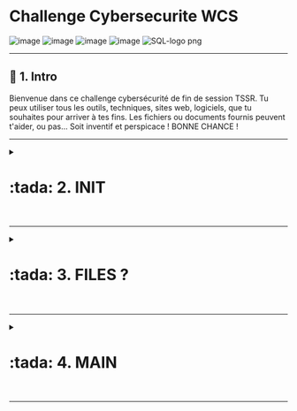 # Challenge Cybersecurite WCS  
![image](https://github.com/user-attachments/assets/b1fa1c89-df29-49f7-b25c-d620a34e2277)
![image](https://github.com/user-attachments/assets/50b7c1a7-4b06-4906-938b-5077a89bc461)
![image](https://github.com/user-attachments/assets/37bcb187-2fc0-46f6-a378-5e2e09576b1c)
![image](https://github.com/user-attachments/assets/671ace7e-d611-4ba6-8677-b57c1a0a336e)
![SQL-logo png](https://github.com/user-attachments/assets/861706e3-1e88-4395-9cc1-4ad4fedc4f17)





---
 ## :tada: 1. Intro  
Bienvenue dans ce challenge cybersécurité de fin de session TSSR.
Tu peux utiliser tous les outils, techniques, sites web, logiciels, que tu souhaites pour arriver
à tes fins.
Les fichiers ou documents fournis peuvent t'aider, ou pas...
Soit inventif et perspicace !
BONNE CHANCE !

---
<details>
<summary><h1>:tada: 2. INIT<h1></summary>
  
### Instructions :  
* 8 caractères  
* Début : Az  
* Fin : 7  
* Sans : M et 5  

Nous avons donc un mot de passe dans ce genre :  
#### ``A z _ _ _ _ _ 7``  
Il y a 5 caractères à trouver : nombres (sauf "5", et lettres minuscules et majuscules à priori sans caractère spécial).  

Nombre de caractères possibles (sans M ni 5) :  
Majuscules (A-Z sauf M) → 25  
Minuscules (a-z) → 26  
Chiffres (0-9 sauf 5) → 9  
→ Total = 25 + 26 + 9 = 60  
**60^5 = 777 600 000 combinaisons possibles en tout**  

### :arrow_forward: Kali  
Afin de me simplifier la vie et d'avoir pas mal de logiciels de pentest installés je vais travailler sur une VM Kali :
  
![Capture d'écran 2025-04-13 112924](https://github.com/user-attachments/assets/88f55206-1b8e-4bc3-821a-d83f84601a72)  


### :arrow_forward: Crunch : Wordlist Generator  
Il serait possible de générer un script Bash assez technique pour générer une wordlist, mais avec 777 600 000 possibilités, le temps pour la créer serait énorme. Après quelques recherches sur internet, il existe un programme sur Linux appelé **Crunch** qui permet de générer facilement et très rapidement des wordlists.  
Je vérifie qu'il est bien installé :   

![Capture d'écran 2025-04-13 113246](https://github.com/user-attachments/assets/872b9ef9-d8c1-40a6-ac60-36e112e22a4a)


Son utilisation est finalement simple :  
Crunch est un générateur de wordlist : Un générateur de wordlist est un petit logiciel permettant de créer à partir de certains caractères définis la totalité des combinaisons possibles !  
L’ensemble des caractères qui seront utilisés pour générer tous les mots possibles s’appelle le **charset**.  
Je vais éditer en **root** ce fichier **charset.txt** pour créer ma propre liste.  
  
Ce fichier se trouve dans `/usr/share/crunch/charset.lst`.  
![Capture d'écran 2025-04-13 204153](https://github.com/user-attachments/assets/96e4ba0b-9931-45bf-b1a7-0c734187d81d)  

Je nomme mon nouveau "charset" `TSSRchallenge` comme défini au début, c'est à dire contenant les caractères : `abcdefghijklmnopqrstuvwxyzABCDEFGHIJKLNOPQRSTUVWXYZ012346789` (sans "M" ni "5").  

:heavy_exclamation_mark: Attention à ne pas mettre de tabulation, uniquement des espaces, autrement il ne va pas réussir charger le charset.  

![Capture d'écran 2025-04-13 223144](https://github.com/user-attachments/assets/b7c8643a-0021-4f36-ae5d-a1fc31b4e9f5)

Ensuite on lance la génération de la wordlist. Prévoir assez d'espace disque car 777 600 000 mots de passe, ça prend de la place !  

![Capture d'écran 2025-04-13 223430](https://github.com/user-attachments/assets/d2cb684c-c25d-429a-b972-0fbca404a449)  

### ``crunch 8 8 -f /usr/share/crunch/charset.lst TSSRchallenge -t Az@@@@@7 -o wordlist.txt``
* `crunch` : lancement de la commande
* ``8`` : Le premier "8" signifie taille minimale du password  
* ``8`` : Le deuxième "8" signifie taille maximale du password
* ``-f /usr/share/crunch/charset.lst`` : indique que l'on indique le chemin d'un fichier de "charset".
* `TSSRchallenge` : Indique le charset que j'ai créé spécialement pour ce challenge.
* `-t Az@@@@@7` : On indique un template (-t) puis le template, commençant par "Az" puis les @ pour mentionner n'importe quel caractère présent dans mon charset, puis finissant par "7".
* ``-o wordlist.txt`` : Permet de rediriger la sortie vers un fichier texte.  

On peut vérifier le nombre de lignes dans notre fichier  
![Capture d'écran 2025-04-13 224428](https://github.com/user-attachments/assets/861731d9-8cee-4502-b6a3-63106945f5e7)  
C'est bon tout le monde est là :smile:.  

Si on veut vérifier si un mot est présent parmi les millions... :  
![Capture d'écran 2025-04-14 100542](https://github.com/user-attachments/assets/dd8433c6-efda-4708-bbed-2139ee84851f)


A partir de là notre wordlist est prête, il nous reste plus qu'à utiliser John the ripper pour lancer une attaque par dictionnaire avec ce que l'on vient de créer.  

### :arrow_forward: Envoi du dossier .zip de la machine physique (sous Windows) vers la VM Kali en SSH  
![Capture d'écran 2025-04-14 093623](https://github.com/user-attachments/assets/3ff6d197-18ba-4094-9a42-1c08e62355f8)

#### On vérifie sur la VM Kali que le dossier est bien copié  

![Capture d'écran 2025-04-14 094152](https://github.com/user-attachments/assets/61a87938-b7d8-42cf-8ce9-111813795786)



### :arrow_forward:"John The ripper"  

Nous allons utiliser l'outil "John the Ripper" pour lancer l'attaque.  
Je vérifie qu'il est bien installé  :  

![Capture d'écran 2025-04-12 202319](https://github.com/user-attachments/assets/a9d95f68-16c6-4e19-ad52-8c6f9889e83b)  
Il est bien installé.  

#### Je convertis le fichier `TSSRchallenge.zip` en un hash que j'appelle `hashzip` :  
![Capture d'écran 2025-04-14 101641](https://github.com/user-attachments/assets/a0529d13-a05b-416e-8f01-1a81623d741b)  

### :arrow_forward: Lancement de l'attaque (enfin !)  

ça ne prend que quelques secondes et le mot de passe est craqué !  
![Capture d'écran 2025-04-14 101750](https://github.com/user-attachments/assets/63a57259-a29e-4473-92b9-c806b9ce1d99)  

### :white_check_mark: **`Azh792j7`** :white_check_mark:  

</details>

---

<details>
<summary><h1>:tada: 3. FILES ? <h1></summary>
 

La machine est protégées par un mot de passe et non n'avons aucune information...  
Il existe une possibilité pour palier à ça :  

### :arrow_forward: Modifier le Grub de Debian pour se connecter au Shell :shell: en Root :seedling: et ensuite modifier le mot de passe.  

#### Accéder au Grub au démarrage nous avons cette fenêtre :  
![Capture d'écran 2025-04-16 115037](https://github.com/user-attachments/assets/61eeb07a-c866-443b-9cb1-d2fee9a245c6)  

#### Cliquer sur **`e`** et on peut éditer le contenu du Grub, nous arrivons à cette fenêtre :  
![Capture d'écran 2025-04-16 115152](https://github.com/user-attachments/assets/665dfe41-d5da-4cbd-bda2-f610df3240f7)  

#### A la fin de la ligne commençant par "Linux" (vers la fin), il faut ajouter `rw init=/bin/bash` (Attention ici le clavier est en qwerty).  
![Capture d'écran 2025-04-16 115803](https://github.com/user-attachments/assets/6b66699b-6bd3-40ec-befc-479ab0967b63)  

:bulb: **Explications :**  
Quand un système Linux démarre, il suit un processus bien défini : le bootloader (comme GRUB) charge le noyau Linux, qui ensuite exécute le programme d'initialisation :  
(``init``, souvent ``/sbin/init`` ou ``systemd``). Ce programme est responsable de démarrer tous les services du système.  
Pour court-circuiter tout ça, et avoir un accès root sans passer par l’authentification on peut le faire via le grub en modifiant les options au démarrage.  
**`rw init=/bin/bash`** :  
* `rw` : Par défaut, au tout début du démarrage, la partition racine (/) est montée en **lecture seule** **(read-only, ro)** pour des raisons de sécurité.  
L’option **rw** force le montage du système de fichiers en **lecture-écriture**, ce qui est nécessaire si tu veux modifier des fichiers système (comme changer un mot de passe, éditer fstab, etc.).  
* `init=/bin/bash` : Cette option remplace le programme d’initialisation par défaut (comme systemd) par le shell /bin/bash.  
Résultat : au lieu de démarrer tout le système normalement, le noyau lance simplement un terminal bash avec les droits root, et c’est tout. Pas de login, pas de services, juste toi et ton terminal.  

#### Ensuite "Ctrl+X" pour rebooter.  
On accède au shell en mode root.  
![Capture d'écran 2025-04-16 123749](https://github.com/user-attachments/assets/77306d70-14de-4c06-b175-49658d8b2472)  

#### Vérifier si nous avons accès en lecture et écriture au système de fichiers où il y a l'OS :  
![Capture d'écran 2025-04-16 125846](https://github.com/user-attachments/assets/2d1ab647-ccb5-43f6-941f-59e71d89b94c)  
Si la commande retourne une ligne avec la valeur « (rw,realtime) » à la fin, cela signifie que vous avez un accès en lecture et en écriture au système de fichiers. Ainsi, il sera possible de changer le mot de passe, car on a les droits d’écriture.  

### :arrow_forward: Changer le mot de passe de Root avec `passwd` et redémarrer :  
![Capture d'écran 2025-04-16 130511](https://github.com/user-attachments/assets/59305538-cdab-4bb5-ba69-2a2d8e3c8cfb)  
⚠️ Au redémarrage, le clavier rebascule en "azerty", donc attention au mot de passe tapé en "qwerty" juste avant...  
![Capture d'écran 2025-04-16 130703](https://github.com/user-attachments/assets/7952da76-2f9c-4b03-a6ab-41f400bd67aa)  

### :white_check_mark: ☠️ Nous sommes connectés en Root avec notre propre mot de passe de façon définitive ! ☠️ :white_check_mark:  
#### On liste les utilisateurs existants dans la machine  
![Capture d'écran 2025-04-16 131122](https://github.com/user-attachments/assets/d2cce75f-731b-4bed-a8a2-5fc714bc92c4)  

On a 2 utilisateurs **ftponly** et **wildssh**.  
Je liste le contenu de leurs dossiers :  
* **ftponly**  
![Capture d'écran 2025-04-16 132225](https://github.com/user-attachments/assets/570291b1-9c87-4f31-8a90-7e1d8f130ab6)  

* **wildssh**  
![Capture d'écran 2025-04-16 132336](https://github.com/user-attachments/assets/a26f6c5b-e43e-4b87-9246-b198571daf67)  

A priori, seuls les fichiers .zip de "ftponly" semblent intéressants pour le moment. Il me faut les dézipper, pour celà je dois télécharger un outil pour dézipper et donc paramétrer une connexion internet...  

### :arrow_forward: Paramétrage réseau  
Avec ça on ve pas aller loin il faut tout paramétrer  
![Capture d'écran 2025-04-16 143600](https://github.com/user-attachments/assets/46b47be4-8b8d-4a0e-b32a-1837f6199808)  
#### Paramétrage dans le fichier de conf. avec le nom de la première carte fournie par `ip a`. En mode DHCP :  
![Capture d'écran 2025-04-16 143638](https://github.com/user-attachments/assets/002245f8-021f-44bd-b405-23817ec1e73a)  
#### Redémarrage du service et vérif de la config  
![Capture d'écran 2025-04-16 143722](https://github.com/user-attachments/assets/5696f056-6398-49f9-9e83-91e416cac390)
#### Ping Google  
![Capture d'écran 2025-04-16 143749](https://github.com/user-attachments/assets/d5d65540-46b4-4587-bdf5-1650dedcf16b)  

A partir de là nous avons internet, je peux télécharger les outils pour dézipper.  

### :arrow_forward: Téléchargement `Zip` & `Unzip`  
![Capture d'écran 2025-04-16 145203](https://github.com/user-attachments/assets/a277bc24-3cb0-4dbd-81a2-4fcc7f6e022e)  
( Finalement uniquement `unzip` était utile)  

### :arrow_forward: décompresser les zip  
ça fonctionne  
![Capture d'écran 2025-04-16 145604](https://github.com/user-attachments/assets/c414a626-0150-44df-8a79-32189b20079b)  

:white_check_mark: **La suite au numéro 4...**  


</details>  

---


<details>
<summary><h1>:tada: 4. MAIN <h1></summary>

#### :disappointed_relieved: Je n'arrive pas  à trouver le premier mot de passe avec les indications... donc j'envoie tous les fichiers zip sur Kali pour faire une attaque par dictionnaire (au moins pour la première)  
#### Paramétrage de la carte réseau sur Kali pour être en DHCP et surtout sur le même réseau que la Debian.  
![Capture d'écran 2025-04-16 151932](https://github.com/user-attachments/assets/cf41b8eb-76ea-4a6e-bb60-8c9bdf7bb3e9)  
![Capture d'écran 2025-04-16 152022](https://github.com/user-attachments/assets/6bec3a50-b7d0-49b1-a6b4-c3b2a61d4c0e)  
#### Elles communiquent entre elles :  
![Capture d'écran 2025-04-16 152114](https://github.com/user-attachments/assets/8c217498-c3bc-4fc8-a731-3233e75b2de6)  
#### Le service SSH client est installé et activé sur la Debian (le serveur est également fonctionnel sur Kali :  
![Capture d'écran 2025-04-16 152411](https://github.com/user-attachments/assets/6da55a58-dde4-4fee-82f7-a6c5b9d3e49c)  
#### Envoi des fichiers en SSH avec SCP :  
![Capture d'écran 2025-04-16 152713](https://github.com/user-attachments/assets/6399f75c-3c8a-47f2-8834-667f62a26708)  
#### Vérification de la bonne réception des fichiers  
![Capture d'écran 2025-04-16 152743](https://github.com/user-attachments/assets/011cafed-a6ac-47ce-ae25-2006163b755f)  



### :arrow_forward: Challenge 1 : trouver url et mot de passe  
#### Mot de passe du fichier : Mot de passe classique de la formation concaténé avec la somme des 2 ports utilisée dans la première partie. Si tu as utilisé une méthode sans utilisation de port spécifique, demande à ton formateur le mot de passe...  

#### Génération d'une wordlist commençant par `Azerty1*` et suivi de 2 chiffres avec redirection vers un fichier (explications de Crunch sont expliquées en haut). PAr défaut, lorsque l'on ne charge pas de "charset", le `%` signifie n'importe quel chiffre  
![Capture d'écran 2025-04-16 154630](https://github.com/user-attachments/assets/b95da82a-bc11-4100-8a22-68abeceb59a3)  
#### Création du hash  
![Capture d'écran 2025-04-16 154650](https://github.com/user-attachments/assets/f629e74a-0a0b-40fa-894e-a7c4b3f64c47)  
#### Attaque avec John  
![Capture d'écran 2025-04-16 154844](https://github.com/user-attachments/assets/29ada736-4ea3-42ac-be30-3207591d5344)  

:white_check_mark: ☠️ **`Azerty1*43`** Bam craqué ! :white_check_mark: ☠️  
Je suis sûr de l'avoir tapé au début, je devais avoir un problème d'inversion du verr. num. !  
#### Mot de passe fonctionne  
![Capture d'écran 2025-04-16 155505](https://github.com/user-attachments/assets/6ebf681a-5e9f-4c12-a520-64c93acff9d1)  
#### Ouverture du PDF  
![Capture d'écran 2025-04-16 155630](https://github.com/user-attachments/assets/8fa81190-e89c-43ce-bd0e-1be45873ca77)  
![Capture d'écran 2025-04-16 164701](https://github.com/user-attachments/assets/95ad9b14-493f-4a32-bb28-8f22b78e885a)  

#### Visiblement il y a un fichier Wireshark à DL  
![Capture d'écran 2025-04-16 160821](https://github.com/user-attachments/assets/7e774416-66e9-4564-ac41-c3ee3638dcc3)  
#### Ouverture du fichier avec les trames ethernet. Mon instinct me dit que je dois regarder dans le protocole HTTP pour avoir une adresse URL, je choisis la première, Bingo  
![Capture d'écran 2025-04-16 161241](https://github.com/user-attachments/assets/33c5688a-c842-43f6-b498-f68ddec50bd4)  
#### L'entrée de la grotte !  
![Capture d'écran 2025-04-16 161633](https://github.com/user-attachments/assets/674e55d4-eee3-4d35-aa50-143fb813d2f7)  
#### Code d'entrée du site  
En cherchant dans les trames on tombe sur  
![Capture d'écran 2025-04-16 163230](https://github.com/user-attachments/assets/1bded15d-e233-4804-94a1-6d7f202ba884)  
Effectivement il fonctionne  
![Capture d'écran 2025-04-16 164446](https://github.com/user-attachments/assets/b11a1436-7762-414b-bfb5-ae81328e5f1a)  


### :arrow_forward: Challenge 2 : trouver le nombre  
Mot de passe du fichier :
11 premiers caractères du nom du site (après le https://) trouvé au challenge 1 Et les 6 derniers caractères du mot de passe trouvé au challenge 1  
Voici le récap :  
![Capture d'écran 2025-04-16 215838](https://github.com/user-attachments/assets/40dab55f-d004-4d20-9425-1d930801321b)  
Trame 19 on a les 2 réunis. Après avoir mis un peu de temps à trouver comme je ne prenais pas les bons codes (pfff), voici donc la combinaison :  
cyber-cours (pour les 11 premiers caractères du site trouvé) + les 6 derniers du mot de passe : S3cr3T  
![Capture d'écran 2025-04-16 215524](https://github.com/user-attachments/assets/038840fd-a48b-4318-a413-84158409aa2f)  

:white_check_mark: ☠️ `cyber-coursS3cr3T` :white_check_mark: ☠️  

On ouvre le fichier pdf, et le plus intéressant est ça...    
![Capture d'écran 2025-04-16 223315](https://github.com/user-attachments/assets/d71396ca-2f4c-464d-bd0d-c4edfed58c5e)  

#### On rentre dans la grotte, il y a 100 pages webs 1 page contient le bon mot clé `toison`, (toison d'or)  
![Capture d'écran 2025-04-16 174714](https://github.com/user-attachments/assets/473aaad4-3247-4e3b-b708-cb4fdc2e0888)  
![Capture d'écran 2025-04-16 174725](https://github.com/user-attachments/assets/e7533e3c-d1b0-4e5a-9122-2767ea4e5d9c)  

Ok il faut faire un script pour parcourir les pages web, et rechercher avec "grep", le mot "toison". Bon là je me tourne vers chatGPT et j'ajuste le script :  
#### création du script  
![Capture d'écran 2025-04-16 223232](https://github.com/user-attachments/assets/3dd6e2af-9994-478f-ba1d-63ee722c73d3)  

```bash
#!/bin/bash

# Configuration
BASE_URL="http://cyber-course.wildcodeschool.com/coffre.php?n=" # URL de base, il reste que le nombre à la fin pour parcourir
MOT_RECHERCHE="toison"   # mot à chercher
NB_PAGES=100 # nombre de pages total

# Vérifie que html2text est installé  
# Cet outil convertit une page HTML en texte brut (plus facile pour chercher un mot dedans)
# Si ce n’est pas installé, il affiche un message et arrête le script
command -v html2text >/dev/null 2>&1 || { echo >&2 "html2text n'est pas installé. Lance : sudo apt install html2text"; exit 1; }

# Boucle pour parcourir toutes les pages en commençant par 1 et jusqu'à 100
for i in $(seq 1 $NB_PAGES); do
    URL="${BASE_URL}${i}"
    echo "📄 Page $i : $URL"

    # Téléchargement de la page web en construisant l'adresse et il la stocke dans un fichier temporaire.  
    wget -q -O temp_page.html "$URL"

    # Transforme le HTML en texte brut avec "html2text"
    TEXTE=$(html2text temp_page.html)

    # Cherche le mot et affiche si le mot est trouvé
    if echo "$TEXTE" | grep -qi "$MOT_RECHERCHE"; then
        echo "✅ Mot trouvé sur la page $i : $URL"
    else
        echo "❌ Mot non trouvé"
    fi
done

# supprime le fichier tempraire une fois que tout est terminé.
rm -f temp_page.html

```
#### ça marche !  
![Capture d'écran 2025-04-16 223032](https://github.com/user-attachments/assets/51ea8bc0-d008-4337-8dcf-e72928d55943)  
![Capture d'écran 2025-04-16 223145](https://github.com/user-attachments/assets/4053357d-4deb-44de-bb0b-821660a6ea0e)  

#### Modif du code HTML de la page contenant le coffre  
![Capture d'écran 2025-04-16 225714](https://github.com/user-attachments/assets/64c56d77-8db4-4300-b17d-ad2c2e9263e1)  
Je le change en "enabled"  
![Capture d'écran 2025-04-16 225624](https://github.com/user-attachments/assets/d0bd49e8-b69f-4183-9ae0-4400e6d3b05b)  
ça fonctionne !  
![Capture d'écran 2025-04-16 225641](https://github.com/user-attachments/assets/37af866b-ac00-4a98-ac20-cf193a9d5099)  





### :arrow_forward: Challenge 3 : trouver l'id  
Mot de passe du fichier :  
20 premiers caractères du sha512sum du numéro de coffre trouvé au challenge 2  
#### Génération du hash en sha512  
![Capture d'écran 2025-04-20 114006](https://github.com/user-attachments/assets/a9d9c22f-e25c-42c4-b67c-d9acca42d9a9)  
💡 Explications :  
* Numéro de coffre : `51`, on le met entre guillements  
* On affiche notre numéro de coffre avec `echo`, mais on ajoute l'option `-n` pour éviter le saut de ligne  
* Ensuite on met un pipe "|" pour envoyer la commande à `sha512sum` qui va générer un hash en sha512.  
Et ça marche.
#### Si on veut générer la sha512 et récupérer que les 20 premiers caractères, on ajoute la commande cut par un "pip" avec les bons paramètres  
![Capture d'écran 2025-04-20 114843](https://github.com/user-attachments/assets/9cfbdb51-664f-473d-9327-4e389e968814)  
![Capture d'écran 2025-04-20 115100](https://github.com/user-attachments/assets/ede8f26d-e198-41cc-9efd-c6c582150b6e)  

:white_check_mark: ☠️ `861522120d559ea5f946` :white_check_mark: ☠️  

![Capture d'écran 2025-04-20 115431](https://github.com/user-attachments/assets/9d0bde1f-b3c5-4fe9-9bba-6a605569ed99)  
![Capture d'écran 2025-04-20 115442](https://github.com/user-attachments/assets/0c066df4-e469-479d-83ac-ea9ed7f515fb)  






### :arrow_forward: Challenge 4 : trouver le mot de passe  
Mot de passe du fichier :  
10 premiers chiffres du code du bouton (trouvé au challenge 3) mis au cube  

#### 15700416^3 = 287 019 840 914 387 344 997. Donc  les 10 premiers chiffres :  
:white_check_mark: ☠️ **``3 870 198 409``** ☠️ :white_check_mark:  
![Capture d'écran 2025-04-19 191706](https://github.com/user-attachments/assets/2e4e6014-d892-4c82-bdc0-135233524876)  
ça marche !  
![Capture d'écran 2025-04-19 192311](https://github.com/user-attachments/assets/b8071784-a423-4af9-ab3e-324547036f65)  
![Capture d'écran 2025-04-19 192324](https://github.com/user-attachments/assets/cf71412b-05d5-4b33-af61-8e3108285f4a)  

#### Je me connecte donc à `https://www.db-fiddle.com/`, j'ai aussi téléchargé la BDD et je l'envoie sur db-fiddle.  
J'obtiens ceci :  
![Capture d'écran 2025-04-19 194326](https://github.com/user-attachments/assets/3aaf05f1-e82d-4b56-b04b-8c8d0aec79b6)  

Comme je ne connais rien à SQL, je demande à une IA de m'expliquer en gros. Je lance ensuite une requête SQL pour connaître les rôles dans la base de données, car je ne sais pas si la personne que je recherche est enregistré sous "Admin", Mécanicien" ou une variante.  
![Capture d'écran 2025-04-19 194332](https://github.com/user-attachments/assets/6011699f-d42f-4ddd-a36f-8245838c8a96)  
Pour lance la requête il faut cliquer sur "Run"  
![Capture d'écran 2025-04-19 194617](https://github.com/user-attachments/assets/62a42873-a496-46fe-9085-65be4f367acf)  

#### Parfait, il y a un role `admin`   
![Capture d'écran 2025-04-19 194355](https://github.com/user-attachments/assets/7c694b2b-925d-45cb-8afa-4180660bc885)  


#### Il ne reste plus qu'à le localiser, avec une nouvelle requête :  
![Capture d'écran 2025-04-19 194449](https://github.com/user-attachments/assets/327e6195-cddf-4e43-8ae4-b87710e5fb61)  

#### :white_check_mark: ☠️ Nous l'avons trouvé avec son mot de passe !! ☠️ :white_check_mark:  
![Capture d'écran 2025-04-19 194510](https://github.com/user-attachments/assets/dee66d58-8b9a-4dcb-9dd3-2f93ef69f9fc)  

#### On a presque fini !



### :arrow_forward: Challenge 5 : trouver le mot de passe  
Mot de passe du fichier :  
Date de naissance (en français) sur 6 chiffres concatenée avec le nom de famille  
#### :white_check_mark: ☠️ **`040780mecanicus`** ☠️ :white_check_mark:  
![Capture d'écran 2025-04-20 111811](https://github.com/user-attachments/assets/6ff9fa98-afb8-4c69-a576-888b39389cec)  
Clic droit, choisir l'endroit, rentrer le bon mot de passe  
![Capture d'écran 2025-04-20 112224](https://github.com/user-attachments/assets/208d5c19-8d9a-4022-b531-10648bce0b55)  
![Capture d'écran 2025-04-20 112341](https://github.com/user-attachments/assets/d80d0fbe-8d37-4b7d-940a-ce59cea552e2)  
![Capture d'écran 2025-04-20 112430](https://github.com/user-attachments/assets/9a80c339-3a64-4330-a467-e2c333c69916)  
![Capture d'écran 2025-04-20 112444](https://github.com/user-attachments/assets/4deccbc8-345c-4206-9e03-583dd3eaaef8)  


OUVERTURE DU COFFRE

Le code de l'admin est `796a80b899e3e787173eff40a3778dd6`. Nous apprenons que c'est en fait un hash en `MD5`.  
Je ne vais pas suivre les conseils fournis au challenge 5, je vais utiliser John The ripper et générer une wordlist avec `crunch`.  
le PDF nous dit qu'il y a au moins 8 caractères et que le code est uniquement en alpha numérique, ce qui limite les possibilités, mais c'est encore trop.  
#### Envoie du code (hash md5) dans un fichier texte (pour pouvoir lancer l'attaque après) :  
⚠️ il faut enlever le retour à la ligne sinon quand on va créer le hash du fichier ça ne sera pas bon !  
Le fichier contenant le code à craquer s'appellera `finalhash.txt`.  
![Capture d'écran 2025-04-20 121551](https://github.com/user-attachments/assets/bf835c86-16eb-4db5-a058-0125a8a0f7be)  

#### Génération d'une wordlist en alphanumérique avec 8 caractères dans les combinaisons... 23To, donc j'abandonne c'est trop gros...  
![Capture d'écran 2025-04-20 124019](https://github.com/user-attachments/assets/11184456-cb36-4189-a8c5-58b90d96eea6)  

#### Tentative avec la fameuse liste `Rockyou.txt` que je télécharge et qui contient 14 344 391 mots de passe largement utilisés.  
La différence est qu'ici on va utiliser des mots de passe statistiques qui sont très utilisés par les humains de façon naturelle. Alors que la génération d'une wordlist comme au dessus est complètement différente, elle génère toutes les combinaisons possibles selon des règles établies.  
![Capture d'écran 2025-04-20 124659](https://github.com/user-attachments/assets/c49c14bc-d861-4faa-aeb3-ccbb7d714943)  
![Capture d'écran 2025-04-20 124732](https://github.com/user-attachments/assets/6972b7cc-4ea2-40e5-83f1-42ee391dd1c9)  

#### Je lance `John The Ripper`, en indiquant le chemin de la wordlist, le format md5 afin qu'il sache qu'il a affaire avec un hash de md5, ainsi que le fichier contenant le hash md5 à craquer.  
![Capture d'écran 2025-04-20 125042](https://github.com/user-attachments/assets/b0304d72-8499-4241-a844-f3bd19ef6401)  
En quelques secondes c'est réglé. :key: :unlock:  

## :white_check_mark: ☠️ **``lolo1980``** ☠️ :white_check_mark:  
J'ai trouvé le mot de passe de l'admin ! Je ne crois pas que ce mot de passe soit recommandé par l'ANSSI...  

:white_check_mark::white_check_mark::white_check_mark:🏴‍☠️💰💰💰💰💰💰💰🏴‍☠️:white_check_mark::white_check_mark::white_check_mark:



</details>

---
